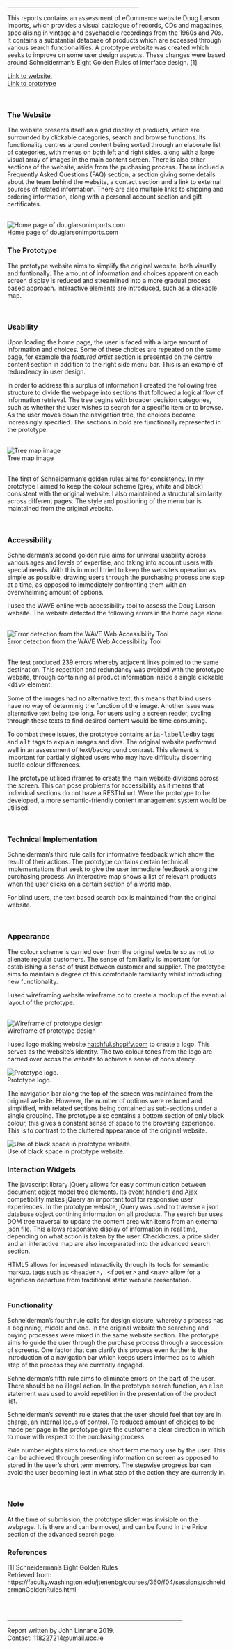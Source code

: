 
<!DOCTYPE html>
<html lang="en">

<head>
<meta charset="utf-8">
<meta name="viewport" content="width=device-width, initial-scale=1">
<link rel="stylesheet" href="reportStyle.css">
</head>


<body>

<div id="textContainer">
<hr style="width:60%">

<p>This reports contains an assessment of eCommerce website Doug Larson Imports, which provides a visual catalogue of records, CDs and magazines, specialising in vintage and psychadelic recordings from the 1960s and 70s. It contains a substantial database of products which are accessed through various search functionalities. A prototype website was created which seeks to improve on some user design aspects. These changes were based around Schneiderman’s Eight Golden Rules of interface design. [1]</p>

<p><a href="http://www.douglarsonimports.com">Link to website.</a>
<br><a href="https://cs1.ucc.ie/~jl25/WebDevelopment/Prototype">Link to prototype</a></p>
<br>





<h3>The Website</h3>

<p>The website presents itself as a grid display of products, which are surrounded by clickable categories, search and browse functions. Its functionality centres around content being sorted through an elaborate list of categories, with menus on both left and right sides, along with a large visual array of images in the main content screen. There is also other sections of the website, aside from the puchasing process. These inclued a Frequently Asked Questions (FAQ) section, a section giving some details about the team behind the website, a contact section and a link to external sources of related information. There are also multiple links to shipping and ordering information, along with a personal account section and gift certificates.</p>
<br>




<img class="image" src="reportImages/image4.png" alt="Home page of douglarsonimports.com">
<div class="centreText imageText">Home page of douglarsonimports.com</div>





<h3>The Prototype</h3>

<p>The prototype website aims to simplify the original website, both visually and funtionally. The amount of information and choices apparent on each screen display is reduced and streamlined into a more gradual process based approach. Interactive elements are introduced, such as a clickable map.</p>
<br>



<h3>Usability</h3>

<p>Upon loading the home page, the user is faced with a large amount of information and choices. Some of these choices are repeated on the same page, for example the <i>featured artist</i> section is presented on the centre content section in addition to the right side menu bar. This is an example of redundency in user design.</p>

<p>In order to address this surplus of information I created the following tree structure to divide the webpage into sections that followed a logical flow of information retrieval. The tree begins with broader decision categories, such as whether the user wishes to search for a specific item or to browse. As the user moves down the navigation tree, the choices become increasingly specified. The sections in bold are functionally represented in the prototype.</p>
<br>


<img class="image" src="reportImages/tree.png" alt="Tree map image">

<div class="centreText imageText">Tree map image</div>
<br>



<p>The first of Schneiderman’s golden rules aims for consistency. In my prototype I aimed to keep the colour scheme (grey, white and black) consistent with the original website. I also maintained a structural similarity across different pages. The style and positioning of the menu bar is maintained from the original website.</p>
<br>


<h3>Accessibility</h3>

<p>Schneiderman’s second golden rule aims for univeral usability across various ages and levels of expertise, and taking into account users with special needs. With this in mind I tried to keep the website’s operation as simple as possible, drawing users through the purchasing process one step at a time, as opposed to immediately confronting them with an overwhelming amount of options.</p>

<p>I used the WAVE online web accessibility tool to assess the Doug Larson website. The website detected the following errors in the home page alone:</p>
<br>



<img class="image" src="reportImages/image5.png" alt="Error detection from the WAVE Web Accessibility Tool">
<div class="centreText imageText">Error detection from the WAVE Web Accessibility Tool</div>
<br>


<p>The test produced 239 errors whereby adjacent links pointed to the same destination. This repetition and redundancy was avoided with the prototype website, through containing all product information inside a single clickable <span style="font-family:courier;">&lt;div&gt;</span> element.

<p>Some of the images had no alternative text, this means that blind users have no way of determinig the function of the image. Another issue was alternative text being too long. For users using a screen reader, cycling through these texts to find desired content would be time consuming.</p>

<p>To combat these issues, the prototype contains <span style="font-family:courier;">aria-labelledby</span> tags and <span style="font-family:courier;">alt</span> tags to explain images and divs. The original website performed well in an assessment of text/background contrast. This element is important for partially sighted users who may have difficulty discerning subtle colour differences.</p>

<p>The prototype utilised iframes to create the main website divisions across the screen. This can pose problems for accessibility as it means that individual sections do not have a RESTful url. Were the prototype to be developed, a more semantic-friendly content management system would be utilised.</p>
<br>




<h3>Technical Implementation</h3>

<p>Schneiderman’s third rule calls for informative feedback which show the result of their actions. The prototype contains certain technical implementations that seek to give the user immediate feedback along the purchasing process. An interactive map shows a list of relevant products when the user clicks on a certain section of a world map.</p>

<p>For blind users, the text based search box is maintained from the original website.</p>
<br>


<h3>Appearance</h3>

<p>The colour scheme is carried over from the original website so as not to alienate regular customers. The sense of familiarity is important for establishing a sense of trust between customer and supplier. The prototype aims to maintain a degree of this comfortable familiarity whilst introducting new functionality. </p>

<p>I used wireframing website wireframe.cc to create a mockup of the eventual layout of the prototype.</p>
<br>




<img class="image" src="reportImages/image1.png" alt="Wireframe of prototype design">
<div class="centreText imageText">Wireframe of prototype design</div>





<p>I used logo making website <a href="http://hatchful.shopify.com">hatchful.shopify.com</a> to create a logo. This serves as the website’s identity. The two colour tones from the logo are carried over acoss the website to achieve a sense of consistency.</p>




<img class="image" src="reportImages/image3.png" alt="Prototype logo.">
<div class="centreText imageText">Prototype logo.</div>




<p>The navigation bar along the top of the screen was maintained from the original website. However, the number of options were reduced and simplified, with related sections being contained as sub-sections under a single grouping. The prototype also contains a bottom section of only black colour, this gives a constant sense of space to the browsing experience. This is to contrast to the cluttered appearance of the original website.</p>


<img class="image" src="reportImages/image2.png" alt="Use of black space in prototype website.">
<div class="centreText imageText">Use of black space in prototype website.</div>





<h3>Interaction Widgets</h3>

<p>The javascript library jQuery allows for easy communication between document object model tree elements. Its event handlers and Ajax compatibility makes jQuery an important tool for responsive user experiences. In the prototype website, jQuery was used to traverse a json database object contining information on all products.  The search bar uses DOM tree traversal to update the content area with items from an external json file. This allows responsive display of information in real time, depending on what action is taken by the user. Checkboxes, a price slider and an interactive map are also incorparated into the advanced search section.</p>

<p>HTML5 allows for increased interactivity through its tools for semantic markup. tags such as <span style="font-family:courier;">&lt;header&gt;, &lt;footer&gt;</span> and <span style="font-family:courier;">&lt;nav&gt;</span> allow for a significan departure from traditional static website presentation.
<br><br>


<h3>Functionality</h3>

<p>Schneiderman’s fourth rule calls for design closure, whereby a process has a beginning, middle and end. In the original website the searching and buying processes were mixed in the same website section. The prototype aims to guide the user through the purchase process through a succession of screens. One factor that can clarify this process even further is the introduction of a navigation bar which keeps users informed as to which step of the process they are currently engaged.</p>

<p>Schneiderman’s fifth rule aims to eliminate errors on the part of the user. There should be no illegal action. In the prototype search function, an <span style="font-family:courier;">else</span> statement was used to avoid repetition in the presentation of the product list.


<p>Schneiderman’s seventh rule states that the user should feel that tey are in charge, an internal locus of control. Te reduced amount of choices to be made per page in the prototype give the customer a clear direction in which to move with respect to the purchasing process.</p>


<p>Rule number eights aims to reduce short term memory use by the user. This can be achieved through presenting information on screen as opposed to stored in the user’s short term memory. The stepwise progress bar can avoid the user becoming lost in what step of the action they are currently in.</p>
<br>

<h3>Note</h3>

<p>At the time of submission, the prototype slider was invisible on the webpage. It is there and can be moved, and can be found in the Price section of the advanced search page.</p>


<h3>References</h3>

<p>[1] Schneiderman’s Eight Golden Rules <br>
Retrieved from: https://faculty.washington.edu/jtenenbg/courses/360/f04/sessions/schneidermanGoldenRules.html</p>
<br><br>

<hr style="width:80%">

<footer>
<div class="centreText">
<p>Report written by John Linnane 2019. <br>
Contact: 118227214@umail.ucc.ie</p>
</div>
</footer>

</div> <!-- textContainer -->

</body>
</html>




